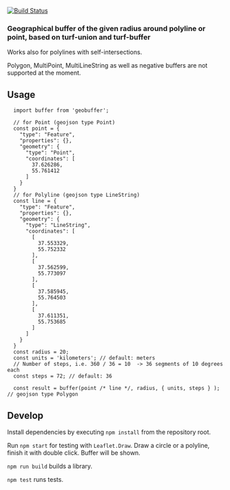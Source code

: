 [![Build Status](https://travis-ci.org/arkhemlol/geobuffer.svg?branch=master)](https://travis-ci.org/arkhemlol/geobuffer)

### Geographical buffer of the given radius around polyline or point, based on turf-union and turf-buffer

Works also for polylines with self-intersections.

Polygon, MultiPoint, MultiLineString as well as negative buffers are not supported at the moment.

## Usage

```
  import buffer from 'geobuffer';

  // for Point (geojson type Point)
  const point = {
    "type": "Feature",
    "properties": {},
    "geometry": {
      "type": "Point",
      "coordinates": [
        37.626286,
        55.761412
      ]
    }
  }
  // for Polyline (geojson type LineString)
  const line = {
    "type": "Feature",
    "properties": {},
    "geometry": {
      "type": "LineString",
      "coordinates": [
        [
          37.553329,
          55.752332
        ],
        [
          37.562599,
          55.773097
        ],
        [
          37.585945,
          55.764503
        ],
        [
          37.611351,
          55.753685
        ]
      ]
    }
  }
  const radius = 20;
  const units = 'kilometers'; // default: meters
  // Number of steps, i.e. 360 / 36 = 10  -> 36 segments of 10 degrees each
  const steps = 72; // default: 36

  const result = buffer(point /* line */, radius, { units, steps } ); // geojson type Polygon

```

## Develop

Install dependencies by executing `npm install` from the repository root.

Run `npm start` for testing with `Leaflet.Draw`. Draw a circle or a polyline, finish it with double click. Buffer will be shown.

`npm run build` builds a library.

`npm test` runs tests.
